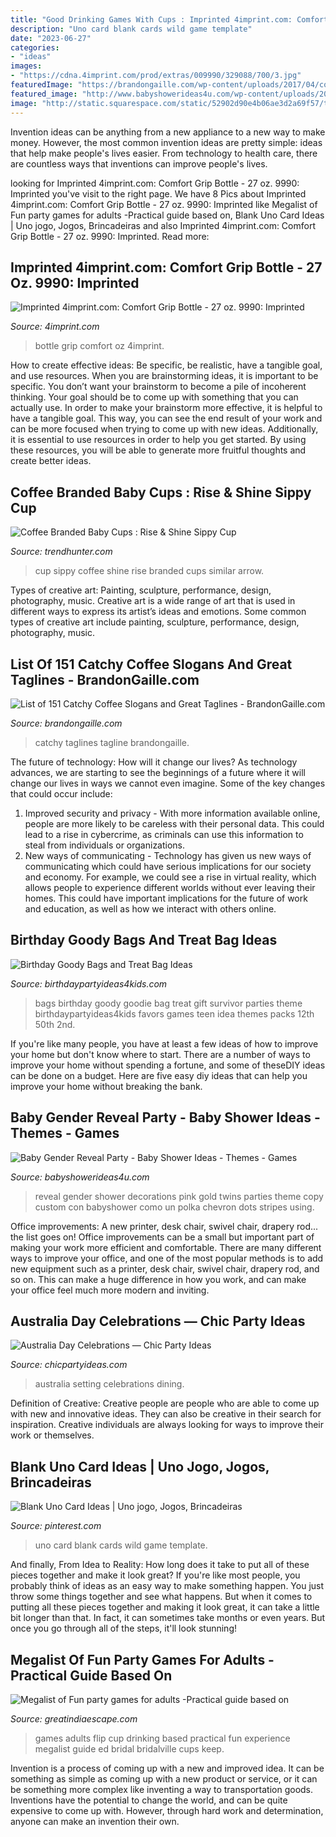 ```yaml
---
title: "Good Drinking Games With Cups : Imprinted 4imprint.com: Comfort Grip Bottle"
description: "Uno card blank cards wild game template"
date: "2023-06-27"
categories:
- "ideas"
images:
- "https://cdna.4imprint.com/prod/extras/009990/329088/700/3.jpg"
featuredImage: "https://brandongaille.com/wp-content/uploads/2017/04/coffee-slogans.png"
featured_image: "http://www.babyshowerideas4u.com/wp-content/uploads/2014/01/twins-baby-shower-copy.jpg"
image: "http://static.squarespace.com/static/52902d90e4b06ae3d2a69f57/t/52dc9aede4b036f8689663e2/1390189416007/Australia-day-dinning-setting.JPG"
---
```



Invention ideas can be anything from a new appliance to a new way to make money. However, the most common invention ideas are pretty simple: ideas that help make people's lives easier. From technology to health care, there are countless ways that inventions can improve people's lives.

	

		
looking for Imprinted 4imprint.com: Comfort Grip Bottle - 27 oz. 9990: Imprinted you've visit to the right page. We have 8 Pics about Imprinted 4imprint.com: Comfort Grip Bottle - 27 oz. 9990: Imprinted like Megalist of Fun party games for adults -Practical guide based on, Blank Uno Card Ideas | Uno jogo, Jogos, Brincadeiras and also Imprinted 4imprint.com: Comfort Grip Bottle - 27 oz. 9990: Imprinted. Read more:
		
    
## Imprinted 4imprint.com: Comfort Grip Bottle - 27 Oz. 9990: Imprinted

<img loading=lazy src="https://cdna.4imprint.com/prod/extras/009990/329088/700/3.jpg" onerror="this.onerror=null;this.src='https://tse2.mm.bing.net/th?id=OIP.qKYfrGQmhx5Fn2Aj19kiEQHaHa&amp;pid=15.1';" alt="Imprinted 4imprint.com: Comfort Grip Bottle - 27 oz. 9990: Imprinted">

_Source: 4imprint.com_

>bottle grip comfort oz 4imprint. 

	

How to create effective ideas: Be specific, be realistic, have a tangible goal, and use resources.
When you are brainstorming ideas, it is important to be specific. You don’t want your brainstorm to become a pile of incoherent thinking. Your goal should be to come up with something that you can actually use. In order to make your brainstorm more effective, it is helpful to have a tangible goal. This way, you can see the end result of your work and can be more focused when trying to come up with new ideas. Additionally, it is essential to use resources in order to help you get started. By using these resources, you will be able to generate more fruitful thoughts and create better ideas.

    
## Coffee Branded Baby Cups : Rise &amp; Shine Sippy Cup

<img loading=lazy src="http://cdn.trendhunterstatic.com/thumbs/rise-shine-sippy-cup.jpeg" onerror="this.onerror=null;this.src='https://tse4.mm.bing.net/th?id=OIP.3V2d_M-kJMFjKwD_0LLOSwHaHa&amp;pid=15.1';" alt="Coffee Branded Baby Cups : Rise &amp; Shine Sippy Cup">

_Source: trendhunter.com_

>cup sippy coffee shine rise branded cups similar arrow. 

	

Types of creative art: Painting, sculpture, performance, design, photography, music.
Creative art is a wide range of art that is used in different ways to express its artist’s ideas and emotions. Some common types of creative art include painting, sculpture, performance, design, photography, music.

    
## List Of 151 Catchy Coffee Slogans And Great Taglines - BrandonGaille.com

<img loading=lazy src="https://brandongaille.com/wp-content/uploads/2017/04/coffee-slogans.png" onerror="this.onerror=null;this.src='https://tse4.mm.bing.net/th?id=OIP.ztdabOCEIIEsluWx-jHZ-gHaLG&amp;pid=15.1';" alt="List of 151 Catchy Coffee Slogans and Great Taglines - BrandonGaille.com">

_Source: brandongaille.com_

>catchy taglines tagline brandongaille. 

	

The future of technology: How will it change our lives?
As technology advances, we are starting to see the beginnings of a future where it will change our lives in ways we cannot even imagine. Some of the key changes that could occur include: 
1. Improved security and privacy - With more information available online, people are more likely to be careless with their personal data. This could lead to a rise in cybercrime, as criminals can use this information to steal from individuals or organizations. 
2. New ways of communicating - Technology has given us new ways of communicating which could have serious implications for our society and economy. For example, we could see a rise in virtual reality, which allows people to experience different worlds without ever leaving their homes. This could have important implications for the future of work and education, as well as how we interact with others online. 

    
## Birthday Goody Bags And Treat Bag Ideas

<img loading=lazy src="http://www.birthdaypartyideas4kids.com/goodybagideas.png" onerror="this.onerror=null;this.src='https://tse3.mm.bing.net/th?id=OIP.8y8k7wq1ALWasMUHY4nUnwAAAA&amp;pid=15.1';" alt="Birthday Goody Bags and Treat Bag Ideas">

_Source: birthdaypartyideas4kids.com_

>bags birthday goody goodie bag treat gift survivor parties theme birthdaypartyideas4kids favors games teen idea themes packs 12th 50th 2nd. 

	

If you're like many people, you have at least a few ideas of how to improve your home but don't know where to start. There are a number of ways to improve your home without spending a fortune, and some of theseDIY ideas can be done on a budget. Here are five easy diy ideas that can help you improve your home without breaking the bank.

    
## Baby Gender Reveal Party - Baby Shower Ideas - Themes - Games

<img loading=lazy src="http://www.babyshowerideas4u.com/wp-content/uploads/2014/01/twins-baby-shower-copy.jpg" onerror="this.onerror=null;this.src='https://tse2.mm.bing.net/th?id=OIP.T1JJQRVOzthmt9F6Y8oHnwHaE7&amp;pid=15.1';" alt="Baby Gender Reveal Party - Baby Shower Ideas - Themes - Games">

_Source: babyshowerideas4u.com_

>reveal gender shower decorations pink gold twins parties theme copy custom con babyshower como un polka chevron dots stripes using. 

	

Office improvements: A new printer, desk chair, swivel chair, drapery rod... the list goes on!
Office improvements can be a small but important part of making your work more efficient and comfortable. There are many different ways to improve your office, and one of the most popular methods is to add new equipment such as a printer, desk chair, swivel chair, drapery rod, and so on. This can make a huge difference in how you work, and can make your office feel much more modern and inviting.

    
## Australia Day Celebrations — Chic Party Ideas

<img loading=lazy src="http://static.squarespace.com/static/52902d90e4b06ae3d2a69f57/t/52dc9aede4b036f8689663e2/1390189416007/Australia-day-dinning-setting.JPG" onerror="this.onerror=null;this.src='https://tse4.mm.bing.net/th?id=OIP.OSmIENRjC7ykPefiTbsDXAHaE8&amp;pid=15.1';" alt="Australia Day Celebrations — Chic Party Ideas">

_Source: chicpartyideas.com_

>australia setting celebrations dining. 

	

Definition of Creative:
Creative people are people who are able to come up with new and innovative ideas. They can also be creative in their search for inspiration. Creative individuals are always looking for ways to improve their work or themselves.

    
## Blank Uno Card Ideas | Uno Jogo, Jogos, Brincadeiras

<img loading=lazy src="https://i.pinimg.com/736x/cf/97/90/cf97902948028e5be134272a2ff28ca2.jpg" onerror="this.onerror=null;this.src='https://tse3.mm.bing.net/th?id=OIP.Slgs3UTJ0aTZJLFDyCIcEgHaJ3&amp;pid=15.1';" alt="Blank Uno Card Ideas | Uno jogo, Jogos, Brincadeiras">

_Source: pinterest.com_

>uno card blank cards wild game template. 

	

And finally, From Idea to Reality: How long does it take to put all of these pieces together and make it look great?
If you're like most people, you probably think of ideas as an easy way to make something happen. You just throw some things together and see what happens. But when it comes to putting all these pieces together and making it look great, it can take a little bit longer than that. In fact, it can sometimes take months or even years. But once you go through all of the steps, it'll look stunning!

    
## Megalist Of Fun Party Games For Adults -Practical Guide Based On

<img loading=lazy src="http://greatindiaescape.com/wp-content/uploads/2015/10/Flip-Cups-Party-Drinking-Games.jpg" onerror="this.onerror=null;this.src='https://tse4.mm.bing.net/th?id=OIP.alZo6q48wOqZ-Fix6pwrngHaEZ&amp;pid=15.1';" alt="Megalist of Fun party games for adults -Practical guide based on">

_Source: greatindiaescape.com_

>games adults flip cup drinking based practical fun experience megalist guide ed bridal bridalville cups keep. 

	

Invention is a process of coming up with a new and improved idea. It can be something as simple as coming up with a new product or service, or it can be something more complex like inventing a way to transportation goods. Inventions have the potential to change the world, and can be quite expensive to come up with. However, through hard work and determination, anyone can make an invention their own.

